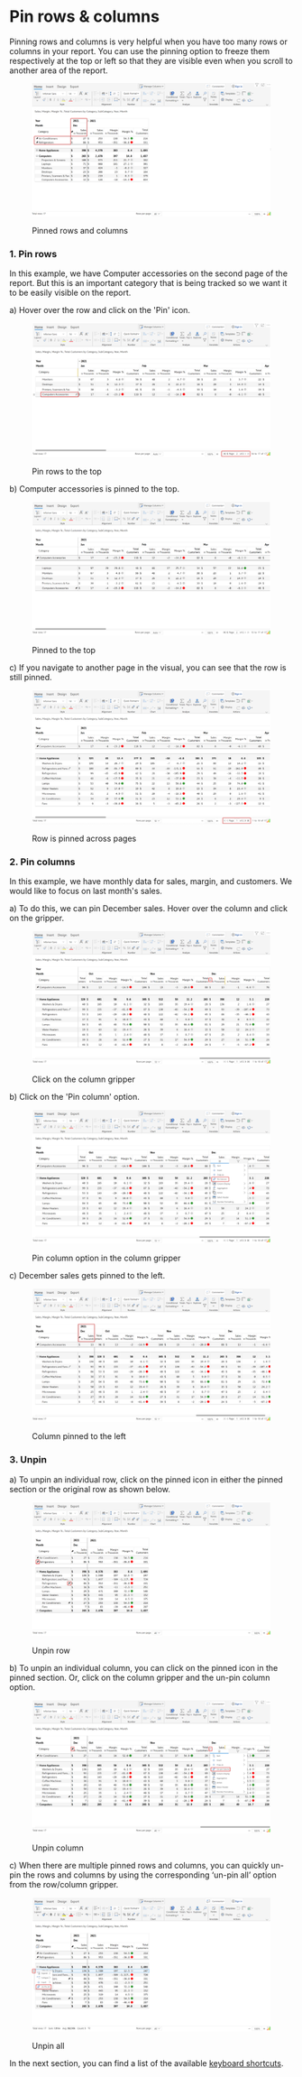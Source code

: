 # Pin rows & columns

Pinning rows and columns is very helpful when you have too many rows or columns in your report. You can use the pinning option to freeze them respectively at the top or left so that they are visible even when you scroll to another area of the report.

<figure><img src="../../.gitbook/assets/3.8.1 Pin rows columns.png" alt=""><figcaption><p>Pinned rows and columns</p></figcaption></figure>

### 1. Pin rows

In this example, we have Computer accessories on the second page of the report. But this is an important category that is being tracked so we want it to be easily visible on the report.&#x20;

a) Hover over the row and click on the 'Pin' icon.

<figure><img src="../../.gitbook/assets/3.8.5 pin row.png" alt=""><figcaption><p>Pin rows to the top</p></figcaption></figure>

b) Computer accessories is pinned to the top.

<figure><img src="../../.gitbook/assets/3.8.6 pin row.png" alt=""><figcaption><p>Pinned to the top</p></figcaption></figure>

c) If you navigate to another page in the visual, you can see that the row is still pinned.

<figure><img src="../../.gitbook/assets/3.8.7 pin row.png" alt=""><figcaption><p>Row is pinned across pages</p></figcaption></figure>

### 2. Pin columns

In this example, we have monthly data for sales, margin, and customers. We would like to focus on last month's sales.

a) To do this, we can pin December sales. Hover over the column and click on the gripper.

<figure><img src="../../.gitbook/assets/3.8.8 pin column.png" alt=""><figcaption><p>Click on the column gripper</p></figcaption></figure>

b) Click on the 'Pin column' option.

<figure><img src="../../.gitbook/assets/3.8.9 pin column.png" alt=""><figcaption><p>Pin column option in the column gripper</p></figcaption></figure>



c) December sales gets pinned to the left.

<figure><img src="../../.gitbook/assets/3.8.10 pin column.png" alt=""><figcaption><p>Column pinned to the left</p></figcaption></figure>

### 3. Unpin

a) To unpin an individual row, click on the pinned icon in either the pinned section or the original row as shown below.

<figure><img src="../../.gitbook/assets/3.8.2 Unpin rows.png" alt=""><figcaption><p>Unpin row</p></figcaption></figure>

b) To unpin an individual column, you can click on the pinned icon in the pinned section. Or, click on the column gripper and the un-pin column option.&#x20;

<figure><img src="../../.gitbook/assets/3.8.3 Unpin column.png" alt=""><figcaption><p>Unpin column</p></figcaption></figure>

c) When there are multiple pinned rows and columns, you can quickly un-pin the rows and columns by using the corresponding ‘un-pin all’ option from the row/column gripper.

<figure><img src="../../.gitbook/assets/3.8.4 Unpin all.png" alt=""><figcaption><p>Unpin all</p></figcaption></figure>

In the next section, you can find a list of the available [keyboard shortcuts](keyboard-shortcuts.md).
